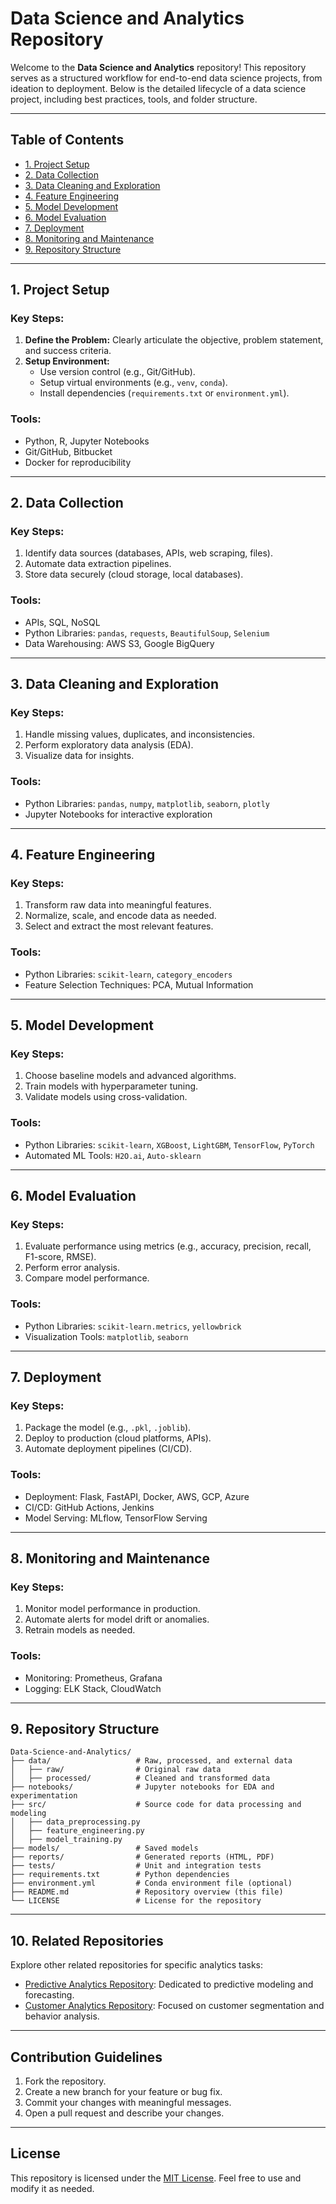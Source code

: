 # Data Science and Analytics Repository

Welcome to the **Data Science and Analytics** repository! This repository serves as a structured workflow for end-to-end data science projects, from ideation to deployment. Below is the detailed lifecycle of a data science project, including best practices, tools, and folder structure.

---

## Table of Contents
- [1. Project Setup](#1-project-setup)
- [2. Data Collection](#2-data-collection)
- [3. Data Cleaning and Exploration](#3-data-cleaning-and-exploration)
- [4. Feature Engineering](#4-feature-engineering)
- [5. Model Development](#5-model-development)
- [6. Model Evaluation](#6-model-evaluation)
- [7. Deployment](#7-deployment)
- [8. Monitoring and Maintenance](#8-monitoring-and-maintenance)
- [9. Repository Structure](#9-repository-structure)

---

## 1. Project Setup

### Key Steps:
1. **Define the Problem:** Clearly articulate the objective, problem statement, and success criteria.
2. **Setup Environment:**
   - Use version control (e.g., Git/GitHub).
   - Setup virtual environments (e.g., `venv`, `conda`).
   - Install dependencies (`requirements.txt` or `environment.yml`).

### Tools:
- Python, R, Jupyter Notebooks
- Git/GitHub, Bitbucket
- Docker for reproducibility

---

## 2. Data Collection

### Key Steps:
1. Identify data sources (databases, APIs, web scraping, files).
2. Automate data extraction pipelines.
3. Store data securely (cloud storage, local databases).

### Tools:
- APIs, SQL, NoSQL
- Python Libraries: `pandas`, `requests`, `BeautifulSoup`, `Selenium`
- Data Warehousing: AWS S3, Google BigQuery

---

## 3. Data Cleaning and Exploration

### Key Steps:
1. Handle missing values, duplicates, and inconsistencies.
2. Perform exploratory data analysis (EDA).
3. Visualize data for insights.

### Tools:
- Python Libraries: `pandas`, `numpy`, `matplotlib`, `seaborn`, `plotly`
- Jupyter Notebooks for interactive exploration

---

## 4. Feature Engineering

### Key Steps:
1. Transform raw data into meaningful features.
2. Normalize, scale, and encode data as needed.
3. Select and extract the most relevant features.

### Tools:
- Python Libraries: `scikit-learn`, `category_encoders`
- Feature Selection Techniques: PCA, Mutual Information

---

## 5. Model Development

### Key Steps:
1. Choose baseline models and advanced algorithms.
2. Train models with hyperparameter tuning.
3. Validate models using cross-validation.

### Tools:
- Python Libraries: `scikit-learn`, `XGBoost`, `LightGBM`, `TensorFlow`, `PyTorch`
- Automated ML Tools: `H2O.ai`, `Auto-sklearn`

---

## 6. Model Evaluation

### Key Steps:
1. Evaluate performance using metrics (e.g., accuracy, precision, recall, F1-score, RMSE).
2. Perform error analysis.
3. Compare model performance.

### Tools:
- Python Libraries: `scikit-learn.metrics`, `yellowbrick`
- Visualization Tools: `matplotlib`, `seaborn`

---

## 7. Deployment

### Key Steps:
1. Package the model (e.g., `.pkl`, `.joblib`).
2. Deploy to production (cloud platforms, APIs).
3. Automate deployment pipelines (CI/CD).

### Tools:
- Deployment: Flask, FastAPI, Docker, AWS, GCP, Azure
- CI/CD: GitHub Actions, Jenkins
- Model Serving: MLflow, TensorFlow Serving

---

## 8. Monitoring and Maintenance

### Key Steps:
1. Monitor model performance in production.
2. Automate alerts for model drift or anomalies.
3. Retrain models as needed.

### Tools:
- Monitoring: Prometheus, Grafana
- Logging: ELK Stack, CloudWatch

---

## 9. Repository Structure

```
Data-Science-and-Analytics/
├── data/                   # Raw, processed, and external data
│   ├── raw/                # Original raw data
│   ├── processed/          # Cleaned and transformed data
├── notebooks/              # Jupyter notebooks for EDA and experimentation
├── src/                    # Source code for data processing and modeling
│   ├── data_preprocessing.py
│   ├── feature_engineering.py
│   ├── model_training.py
├── models/                 # Saved models
├── reports/                # Generated reports (HTML, PDF)
├── tests/                  # Unit and integration tests
├── requirements.txt        # Python dependencies
├── environment.yml         # Conda environment file (optional)
├── README.md               # Repository overview (this file)
└── LICENSE                 # License for the repository
```

---

## 10. Related Repositories

Explore other related repositories for specific analytics tasks:

- [Predictive Analytics Repository](https://github.com/ashiqur0202/Predictive-Analytics): Dedicated to predictive modeling and forecasting.
- [Customer Analytics Repository](https://github.com/ashiqur0202/Customer-Analytics): Focused on customer segmentation and behavior analysis.

---

## Contribution Guidelines

1. Fork the repository.
2. Create a new branch for your feature or bug fix.
3. Commit your changes with meaningful messages.
4. Open a pull request and describe your changes.

---

## License

This repository is licensed under the [MIT License](LICENSE). Feel free to use and modify it as needed.
